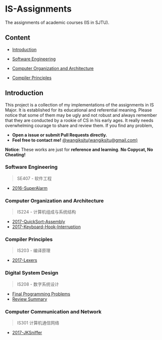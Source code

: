 # IS-Assignments
The assignments of academic courses (IS in SJTU).
## Content

* [Introduction](#introduction)

* [Software Engineering](#software-engineering)
* [Computer Organization and Architecture](#computer-organization-and-architecture)
* [Compiler Principles](#compiler-principles)
<!--
* [Computer Communication and Network](#computer-communication-and-network)
* [Principles of Computer Virus](#principles-of-computer-virus)
-->
## Introduction

This project is a collection of my implementations of the assignments in IS Major. It is established for its educational and referential meaning. Please notice that some of them may be ugly and not robust and always remember that they are conducted by a rookie of CS in his early ages. It really needs overwhelming courage to share and review them. If you find any problem,

  * __Open a issue or submit Pull Requests directly.__
  * __Feel free to contact me!__ [@wangjksjtu(wangjksjtu@gmail.com)](http://wangjk.me)

__Notice__: These works are just for __reference and learning__. __No Copycat, No Cheating!__

### Software Engineering
> SE407 - 软件工程

* [2016-SuperAlarm](https://github.com/wangjksjtu/SuperAlarm)

### Computer Organization and Architecture
> IS224 - 计算机组成与系统结构
* [2017-QuickSort-Assembly]()
* [2017-Keyboard-Hook-Interruption]()

### Compiler Principles
> IS203 - 编译原理
* [2017-Lexers]()

### Digital System Design
> IS208 - 数字系统设计
* [Final Programming Problems]()
* [Review Summary]()

### Computer Communication and Network
> IS301 计算机通信网络

* [2017-JKSniffer](https://github.com/wangjksjtu/JKSniffer)

<!--
### Operating System
> IS206 - 操作系统 
-->

<!--
### Principles of Computer Virus
> IS217 - 计算机病毒原理
-->
